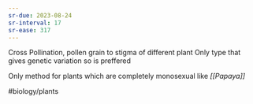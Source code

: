 ```yaml
---
sr-due: 2023-08-24
sr-interval: 17
sr-ease: 317
---
```

Cross Pollination, pollen grain to stigma of different plant
Only type that gives genetic variation so is preffered

Only method for plants which are completely monosexual like *[[Papaya]]*

#biology/plants 